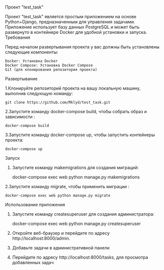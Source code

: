 Проект "test_task"

Проект "test_task" является простым приложением на основе Python+Django, предназначенным для управления задачами. Приложение использует базу данных PostgreSQL и может быть развернуто в контейнере Docker для удобной установки и запуска.
Требования

Перед началом развертывания проекта у вас должны быть установлены следующие компоненты:

    Docker: Установка Docker
    Docker Compose: Установка Docker Compose
    Git (для клонирования репозитория проекта)

Развертывание

1.Клонируйте репозиторий проекта на вашу локальную машину, выполнив следующую команду:

    git clone https://github.com/Mklyd/test_task.git

2.Запустите команду docker-compose build, чтобы собрать образ и зависимости :

    docker-compose build

3.Запустите команду docker-compose up, чтобы запустить контейнеры проекта:

    docker-compose up
    
Запуск

1. Запустите команду makemigrations для создания миграций:

    docker-compose exec web python manage.py makemigrations

2.Запустите команду migrate, чтобы применить миграции :

    docker-compose exec web python manage.py migrate

Использование приложения

1. Запустите команду createsuperuser для создания администратора:

    docker-compose exec web python manage.py createsuperuser

2. Откройте веб-браузер и перейдите по адресу http://localhost:8000/admin.

3. Добавьте задачи в административной панели
4. Перейдите по адресу http://localhost:8000/tasks, для просмотра добавленных задач
